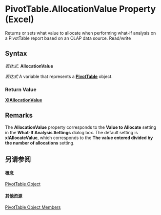 
# PivotTable.AllocationValue Property (Excel)

Returns or sets what value to allocate when performing what-if analysis on a PivotTable report based on an OLAP data source. Read/write


## Syntax

 _表达式_. **AllocationValue**

 _表达式_ A variable that represents a **[PivotTable](a9c1d4a0-78a9-f9a6-6daf-91cb63e45842.md)** object.


### Return Value

 **[XlAllocationValue](d7f73242-4adf-f700-a115-29c10d3a028a.md)**


## Remarks

The  **AllocationValue** property corresponds to the **Value to Allocate** setting in the **What-If Analysis Settings** dialog box. The default setting is **xlAllocateValue**, which corresponds to the **The value entered divided by the number of allocations** setting.


## 另请参阅


#### 概念


[PivotTable Object](a9c1d4a0-78a9-f9a6-6daf-91cb63e45842.md)
#### 其他资源


[PivotTable Object Members](http://msdn.microsoft.com/library/8e8d1692-cf32-63c6-a1f6-54ddcc2a4964%28Office.15%29.aspx)